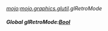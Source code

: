 _[mojo](../../modules/mojo/mojo-module.md):[mojo.graphics.glutil](../../modules/mojo/mojo-graphics-glutil.md).glRetroMode_
##### Global glRetroMode:[Bool](../../modules/wonkey/wonkey-types-bool.md)
